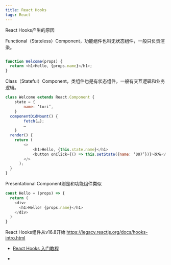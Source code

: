 ```yaml
---
title: React Hooks
tags: React
---
```




React Hooks产生的原因

Functional（Stateless）Component，功能组件也叫无状态组件，一般只负责渲染。

```JavaScript

function Welcome(props) {
  return <h1>Hello, {props.name}</h1>;
}
```

Class（Stateful）Component，类组件也是有状态组件，一般有交互逻辑和业务逻辑。

```JavaScript
class Welcome extends React.Component {
    state = {
        name: ‘tori’,
    }
  componentDidMount() {
        fetch(…);
        …
    }
  render() {
    return (
        <>
            <h1>Hello, {this.state.name}</h1>
            <button onClick={() => this.setState({name: ‘007’})}>改名</button>
        </>
      );
  }
}

```


Presentational Component则是和功能组件类似

```JavaScript
const Hello = (props) => {
  return (
    <div>
      <h1>Hello! {props.name}</h1>
    </div>
  )
}

```



React Hooks组件从v16.8开始
https://legacy.reactjs.org/docs/hooks-intro.html

- [React Hooks 入门教程](https://www.ruanyifeng.com/blog/2019/09/react-hooks.html)

- [](https://segmentfault.com/a/1190000021261588)